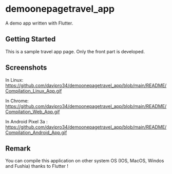 # demoonepagetravel_app

A demo app written with Flutter.

## Getting Started
This is a sample travel app page. Only the front part is developed.

## Screenshots
In Linux:
https://github.com/davipro34/demoonepagetravel_app/blob/main/README/Compilation_Linux_App.gif

In Chrome:
https://github.com/davipro34/demoonepagetravel_app/blob/main/README/Compilation_Web_App.gif

In Android Pixel 3a :
https://github.com/davipro34/demoonepagetravel_app/blob/main/README/Compilation_Android_App.gif

## Remark
You can compile this application on other system OS (IOS, MacOS, Windos and Fushia) thanks to Flutter !
